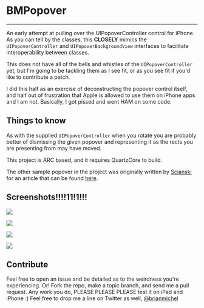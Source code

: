 BMPopover
=========
---------

An early attempt at pulling over the UIPopoverController control for iPhone. As you can tell by the classes, this **CLOSELY** mimics the `UIPopoverController` and `UIPopoverBackgroundView` interfaces to facilitate interoperability between classes. 

This does not have all of the bells and whistles of the `UIPopoverController` yet, but I'm going to be tackling them as I see fit, or as you see fit if you'd like to contribute a patch. 

I did this half as an exercise of deconstructing the popover control itself, and half out of frustration that Apple is allowed to use them on iPhone apps and I am not. Basically, I got pissed and went HAM on some code.

Things to know
-----

As with the supplied `UIPopoverController` when you rotate you are probably better of dismissing the given popover and representing it as the rects you are presenting from may have moved.

This project is ARC based, and it requires QuartzCore to build.

The other sample popover in the project was originally written by [Scianski](https://github.com/Scianski/KSCustomUIPopover) for an article that can be found [here](http://www.scianski.com/customizing-uipopover-with-uipopoverbackgroundview/).

Screenshots!!!!11!1!!!
----
![](http://f.cl.ly/items/0J3l3o1m3f3I0e3R3S2k/Screen%20Shot%202012-11-25%20at%206.41.24%20PM.png)

![](http://f.cl.ly/items/2m2o0o2o3o3V0J3N2O0Y/Screen%20Shot%202012-11-25%20at%206.41.28%20PM.png)

![](http://f.cl.ly/items/2C1l1D3P112d2f3b1c2Y/Screen%20Shot%202012-11-25%20at%206.41.33%20PM.png)

![](http://f.cl.ly/items/1l1G1Y3s1d463n042f42/Screen%20Shot%202012-11-25%20at%206.41.36%20PM.png)

Contribute
----

Feel free to open an issue and be detailed as to the weirdness you're experiencing. Or! Fork the repo, make a topic branch, and send me a pull request. Any work you do, PLEASE PLEASE PLEASE test it on iPad and iPhone :) Feel free to drop me a line on Twitter as well, [@brianmichel](http://www.twitter.com/brianmichel)

